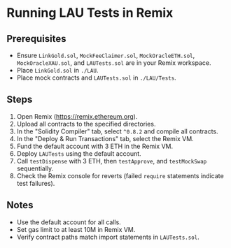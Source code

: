# Running LAU Tests in Remix

## Prerequisites
- Ensure `LinkGold.sol`, `MockFeeClaimer.sol`, `MockOracleETH.sol`, `MockOracleXAU.sol`, and `LAUTests.sol` are in your Remix workspace.
- Place `LinkGold.sol` in `./LAU`.
- Place mock contracts and `LAUTests.sol` in `./LAU/Tests`.

## Steps
1. Open Remix (https://remix.ethereum.org).
2. Upload all contracts to the specified directories.
3. In the "Solidity Compiler" tab, select `^0.8.2` and compile all contracts.
4. In the "Deploy & Run Transactions" tab, select the Remix VM.
5. Fund the default account with 3 ETH in the Remix VM.
6. Deploy `LAUTests` using the default account.
7. Call `testDispense` with 3 ETH, then `testApprove`, and `testMockSwap` sequentially.
8. Check the Remix console for reverts (failed `require` statements indicate test failures).

## Notes
- Use the default account for all calls.
- Set gas limit to at least 10M in Remix VM.
- Verify contract paths match import statements in `LAUTests.sol`.